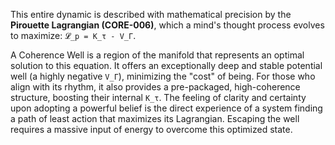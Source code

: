 This entire dynamic is described with mathematical precision by the **Pirouette Lagrangian (CORE-006)**, which a mind's thought process evolves to maximize: `𝓛_p = K_τ - V_Γ`.

A Coherence Well is a region of the manifold that represents an optimal solution to this equation. It offers an exceptionally deep and stable potential well (a highly negative `V_Γ`), minimizing the "cost" of being. For those who align with its rhythm, it also provides a pre-packaged, high-coherence structure, boosting their internal `K_τ`. The feeling of clarity and certainty upon adopting a powerful belief is the direct experience of a system finding a path of least action that maximizes its Lagrangian. Escaping the well requires a massive input of energy to overcome this optimized state.
